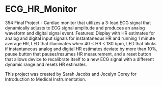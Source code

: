 # ECG_HR_Monitor
354 Final Project - Cardiac monitor that utilizes a 3-lead ECG signal that dynamically adjusts to ECG signal amplitude and produces an analog waveform and digital signal event. 
Features: Display with HR estimates for analog and digital input signals for instantaneous HR and running 1 minute average HR, LED that illuminates when 40 < HR < 180 bpm, LED that blinks if instantaneous analog and digital HR estimates deviate by more than 10%, pause button that pauses/resumes HR measurement, and a reset button that allows device to recalibrate itself to a new ECG signal with a different dynamic range and resets HR estimates. 

This project was created by Sarah Jacobs and Jocelyn Corey for Introduction to Medical Instrumentation.
